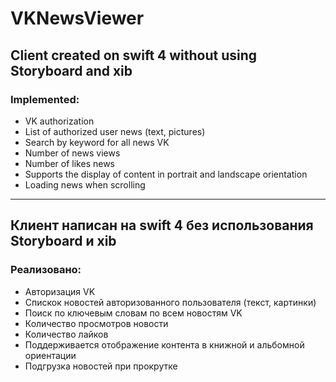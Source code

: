 # VKNewsViewer

## Client created on swift 4 without using Storyboard and xib

### Implemented:
- VK authorization
- List of authorized user news (text, pictures)
- Search by keyword for all news VK
- Number of news views
- Number of likes news
- Supports the display of content in portrait and landscape orientation
- Loading news when scrolling

---
## Клиент написан на swift 4 без использования Storyboard и xib

### Реализовано:
- Авторизация VK
- Спискок новостей авторизованного пользователя (текст, картинки)
- Поиск по ключевым словам по всем новостям VK
- Количество просмотров новости
- Количество лайков
- Поддерживается отображение контента в книжной и альбомной ориентации
- Подгрузка новостей при прокрутке
